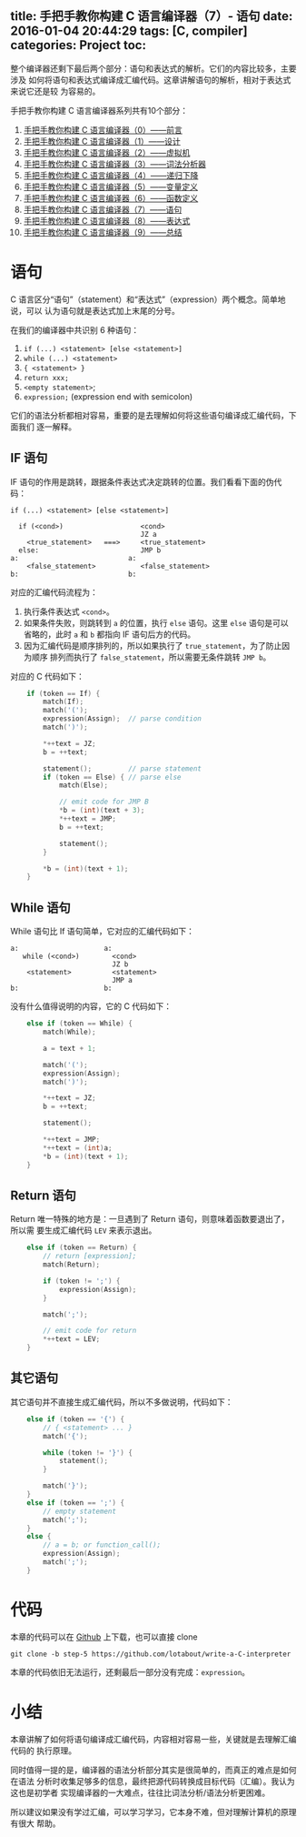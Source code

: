 title: 手把手教你构建 C 语言编译器（7）- 语句
date: 2016-01-04 20:44:29
tags: [C, compiler]
categories: Project
toc:
---

整个编译器还剩下最后两个部分：语句和表达式的解析。它们的内容比较多，主要涉及
如何将语句和表达式编译成汇编代码。这章讲解语句的解析，相对于表达式来说它还是较
为容易的。

<!--more-->
手把手教你构建 C 语言编译器系列共有10个部分：
1. [手把手教你构建 C 语言编译器（0）——前言](http://lotabout.me/2015/write-a-C-interpreter-0/)
2. [手把手教你构建 C 语言编译器（1）——设计](http://lotabout.me/2015/write-a-C-interpreter-1/)
3. [手把手教你构建 C 语言编译器（2）——虚拟机](http://lotabout.me/2015/write-a-C-interpreter-2/)
4. [手把手教你构建 C 语言编译器（3）——词法分析器](http://lotabout.me/2015/write-a-C-interpreter-3/)
4. [手把手教你构建 C 语言编译器（4）——递归下降](http://lotabout.me/2015/write-a-C-interpreter-4/)
5. [手把手教你构建 C 语言编译器（5）——变量定义](http://lotabout.me/2015/write-a-C-interpreter-5/)
6. [手把手教你构建 C 语言编译器（6）——函数定义](http://lotabout.me/2015/write-a-C-interpreter-6/)
7. [手把手教你构建 C 语言编译器（7）——语句](http://lotabout.me/2015/write-a-C-interpreter-7/)
8. [手把手教你构建 C 语言编译器（8）——表达式](http://lotabout.me/2015/write-a-C-interpreter-8/)
0. [手把手教你构建 C 语言编译器（9）——总结](http://lotabout.me/2015/write-a-C-interpreter-9/)

# 语句

C 语言区分“语句”（statement）和“表达式”（expression）两个概念。简单地说，可以
认为语句就是表达式加上末尾的分号。

在我们的编译器中共识别 6 种语句：

1. `if (...) <statement> [else <statement>]`
2. `while (...) <statement>`
3. `{ <statement> }`
4. `return xxx;`
5. `<empty statement>`;
6. `expression;` (expression end with semicolon)

它们的语法分析都相对容易，重要的是去理解如何将这些语句编译成汇编代码，下面我们
逐一解释。

## IF 语句

IF 语句的作用是跳转，跟据条件表达式决定跳转的位置。我们看看下面的伪代码：

```
if (...) <statement> [else <statement>]

  if (<cond>)                   <cond>
                                JZ a
    <true_statement>   ===>     <true_statement>
  else:                         JMP b
a:                           a:
    <false_statement>           <false_statement>
b:                           b:
```

对应的汇编代码流程为：

1. 执行条件表达式 `<cond>`。
2. 如果条件失败，则跳转到 `a` 的位置，执行 `else` 语句。这里 `else` 语句是可以
   省略的，此时 `a` 和 `b` 都指向 IF 语句后方的代码。
3. 因为汇编代码是顺序排列的，所以如果执行了 `true_statement`，为了防止因为顺序
   排列而执行了 `false_statement`，所以需要无条件跳转 `JMP b`。

对应的 C 代码如下：

```c
    if (token == If) {
        match(If);
        match('(');
        expression(Assign);  // parse condition
        match(')');

        *++text = JZ;
        b = ++text;

        statement();         // parse statement
        if (token == Else) { // parse else
            match(Else);

            // emit code for JMP B
            *b = (int)(text + 3);
            *++text = JMP;
            b = ++text;

            statement();
        }

        *b = (int)(text + 1);
    }
```

## While 语句

While 语句比 If 语句简单，它对应的汇编代码如下：

```
a:                     a:
   while (<cond>)        <cond>
                         JZ b
    <statement>          <statement>
                         JMP a
b:                     b:
```

没有什么值得说明的内容，它的 C 代码如下：

```c
    else if (token == While) {
        match(While);

        a = text + 1;

        match('(');
        expression(Assign);
        match(')');

        *++text = JZ;
        b = ++text;

        statement();

        *++text = JMP;
        *++text = (int)a;
        *b = (int)(text + 1);
    }
```

## Return 语句

Return 唯一特殊的地方是：一旦遇到了 Return 语句，则意味着函数要退出了，所以需
要生成汇编代码 `LEV` 来表示退出。

```c
    else if (token == Return) {
        // return [expression];
        match(Return);

        if (token != ';') {
            expression(Assign);
        }

        match(';');

        // emit code for return
        *++text = LEV;
    }
```

## 其它语句

其它语句并不直接生成汇编代码，所以不多做说明，代码如下：

```c
    else if (token == '{') {
        // { <statement> ... }
        match('{');

        while (token != '}') {
            statement();
        }

        match('}');
    }
    else if (token == ';') {
        // empty statement
        match(';');
    }
    else {
        // a = b; or function_call();
        expression(Assign);
        match(';');
    }
```

# 代码

本章的代码可以在 [Github](https://github.com/lotabout/write-a-C-interpreter/tree/step-5) 上下载，也可以直接 clone

```
git clone -b step-5 https://github.com/lotabout/write-a-C-interpreter
```

本章的代码依旧无法运行，还剩最后一部分没有完成：`expression`。

# 小结

本章讲解了如何将语句编译成汇编代码，内容相对容易一些，关键就是去理解汇编代码的
执行原理。

同时值得一提的是，编译器的语法分析部分其实是很简单的，而真正的难点是如何在语法
分析时收集足够多的信息，最终把源代码转换成目标代码（汇编）。我认为这也是初学者
实现编译器的一大难点，往往比词法分析/语法分析更困难。

所以建议如果没有学过汇编，可以学习学习，它本身不难，但对理解计算机的原理有很大
帮助。
